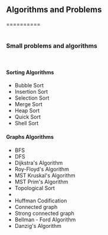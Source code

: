 <h2>Algorithms and Problems</h2>
==========<br><br>

<h3>Small problems and algorithms</h3><br>
<h4>Sorting Algorithms</h4>

<ul>
<li>Bubble Sort</li>
<li>Insertion Sort</li>
<li>Selection Sort</li>
<li>Merge Sort</li>
<li>Heap Sort</li>
<li>Quick Sort</li>
<li>Shell Sort</li>
</ul>

<h4>Graphs Algorithms</h4>

<ul>
<li>BFS</li>
<li>DFS</li>
<li>Dijkstra's Algorithm</li>
<li>Roy-Floyd's Algorithm</li>
<li>MST Kruskal's Algorithm</li>
<li>MST Prim's Algorithm</li>
<li>Topological Sort<li>
<li>Huffman Codification</li>
<li>Connected graph</li>
<li>Strong connected graph</li>
<li>Bellman - Ford Algorithm</li>
<li>Danzig's Algorithm</li>
</ul>
